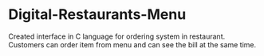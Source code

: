# Digital-Restaurants-Menu
Created interface in C language for ordering system in restaurant. Customers can order item from menu and can see the bill at the same time.
